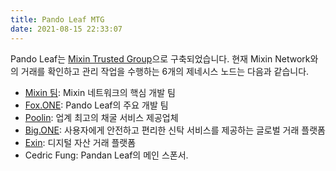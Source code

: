 ```yaml
---
title: Pando Leaf MTG
date: 2021-08-15 22:33:07
---
```


Pando Leaf는 [Mixin Trusted Group](https://developers.mixin.one/document/mainnet/mtg)으로 구축되었습니다. 현재 Mixin Network와의 거래를 확인하고 관리 작업을 수행하는 6개의 제네시스 노드는 다음과 같습니다.

- [Mixin 팀](https://mixin.one/): Mixin 네트워크의 핵심 개발 팀
- [Fox.ONE](https://fox.one/): Pando Leaf의 주요 개발 팀
- [Poolin](https://poolin.com/): 업계 최고의 채굴 서비스 제공업체
- [Big.ONE](https://big.one/): 사용자에게 안전하고 편리한 신탁 서비스를 제공하는 글로벌 거래 플랫폼
- [Exin](https://www.exin.one/): 디지털 자산 거래 플랫폼
- Cedric Fung: Pandan Leaf의 메인 스폰서.
